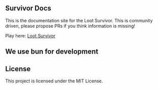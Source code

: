 ## Survivor Docs

This is the documentation site for the Loot Survivor. This is community driven, please propose PRs if you think information is missing!

Play here: [Loot Survivor](https://lootsurvivor.io)

## We use bun for development

## License

This project is licensed under the MIT License.

